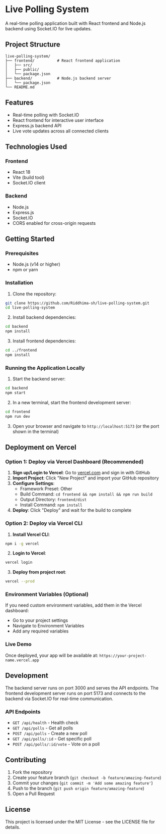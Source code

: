 # Live Polling System

A real-time polling application built with React frontend and Node.js backend using Socket.IO for live updates.

## Project Structure

```
live-polling-system/
├── frontend/          # React frontend application
│   ├── src/
│   ├── public/
│   └── package.json
├── backend/           # Node.js backend server
│   └── package.json
└── README.md
```

## Features

- Real-time polling with Socket.IO
- React frontend for interactive user interface
- Express.js backend API
- Live vote updates across all connected clients

## Technologies Used

### Frontend
- React 18
- Vite (build tool)
- Socket.IO client

### Backend
- Node.js
- Express.js
- Socket.IO
- CORS enabled for cross-origin requests

## Getting Started

### Prerequisites
- Node.js (v14 or higher)
- npm or yarn

### Installation

1. Clone the repository:
```bash
git clone https://github.com/Riddhima-sh/live-polling-system.git
cd live-polling-system
```

2. Install backend dependencies:
```bash
cd backend
npm install
```

3. Install frontend dependencies:
```bash
cd ../frontend
npm install
```

### Running the Application Locally

1. Start the backend server:
```bash
cd backend
npm start
```

2. In a new terminal, start the frontend development server:
```bash
cd frontend
npm run dev
```

3. Open your browser and navigate to `http://localhost:5173` (or the port shown in the terminal)

## Deployment on Vercel

### Option 1: Deploy via Vercel Dashboard (Recommended)

1. **Sign up/Login to Vercel**: Go to [vercel.com](https://vercel.com) and sign in with GitHub
2. **Import Project**: Click "New Project" and import your GitHub repository
3. **Configure Settings**:
   - Framework Preset: Other
   - Build Command: `cd frontend && npm install && npm run build`
   - Output Directory: `frontend/dist`
   - Install Command: `npm install`
4. **Deploy**: Click "Deploy" and wait for the build to complete

### Option 2: Deploy via Vercel CLI

1. **Install Vercel CLI**:
```bash
npm i -g vercel
```

2. **Login to Vercel**:
```bash
vercel login
```

3. **Deploy from project root**:
```bash
vercel --prod
```

### Environment Variables (Optional)
If you need custom environment variables, add them in the Vercel dashboard:
- Go to your project settings
- Navigate to Environment Variables
- Add any required variables

### Live Demo
Once deployed, your app will be available at: `https://your-project-name.vercel.app`

## Development

The backend server runs on port 3000 and serves the API endpoints. The frontend development server runs on port 5173 and connects to the backend via Socket.IO for real-time communication.

### API Endpoints
- `GET /api/health` - Health check
- `GET /api/polls` - Get all polls
- `POST /api/polls` - Create a new poll
- `GET /api/polls/:id` - Get specific poll
- `POST /api/polls/:id/vote` - Vote on a poll

## Contributing

1. Fork the repository
2. Create your feature branch (`git checkout -b feature/amazing-feature`)
3. Commit your changes (`git commit -m 'Add some amazing feature'`)
4. Push to the branch (`git push origin feature/amazing-feature`)
5. Open a Pull Request

## License

This project is licensed under the MIT License - see the LICENSE file for details.